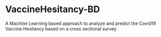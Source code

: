 # VaccineHesitancy-BD
A Machine Learning based approach to analyze and predict the Covid19 Vaccine Hesitancy based on a cross sectional survey
